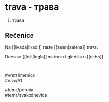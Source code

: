 # trava - трава

1. трава  

## Rečenice

Na [[livada|livadi]] raste [[zelen|zelena]] trava.  

Deca su [[leći|legla]] na travu i gledala u [[nebo]].  

<br>

#vrsta/imenica  
#nivo/A1  

#tema/priroda  
#tema/svakodnevica  
